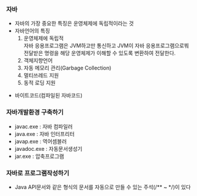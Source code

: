### 자바
- 자바의 가장 중요한 특징은 운영체제에 독립적이라는 것
- 자바언어의 특징
  1. 운영체제에 독립적   
     자바 응용프로그램은 JVM하고만 통신하고 JVM이 자바 응용프로그램으로붜 전달받은 명령을 해당 운영체제가 이해할 수 있도록 변환하여 전달한다.
  2. 객체지향언어
  3. 자동 메모리 관리(Garbage Collection)
  4. 멀티쓰레드 지원
  5. 동적 로딩 지원
     
* 바이트코드(컴파일된 자바코드)   
   
### 자바개발환경 구축하기
- javac.exe : 자바 컴파일러
- java.exe : 자바 인터프리터
- javap.exe : 역어셈블러
- javadoc.exe : 자동문서생성기
- jar.exe : 압축프로그램
   
### 자바로 프로그램작성하기
* Java API문서와 같은 형식의 문서를 자동으로 만들 수 있는 주석(/** ~ */)이 있다
